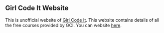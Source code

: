 ## Girl Code It Website

This is unofficial website of [Girl Code It](https://github.com/Girl-Code-It). This website contains details of all the free courses provided by GCI.
You can website [here](https://vishal-raj-1.github.io/GCI-Bootstrap/).
